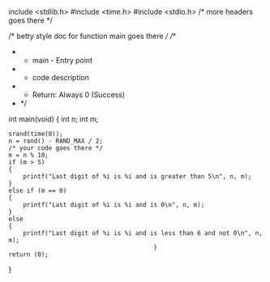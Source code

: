 include <stdlib.h>
#include <time.h>
#include <stdio.h>
/* more headers goes there */

/* betty style doc for function main goes there */
/**
 * * main - Entry point
 * * code description
 * * Return: Always 0 (Success)
 * */

int main(void)
{
	int n;
	int m;

	srand(time(0));
	n = rand() - RAND_MAX / 2;
	/* your code goes there */
	m = n % 10;
	if (m > 5)
	{
		printf("Last digit of %i is %i and is greater than 5\n", n, m);
	}
	else if (m == 0)
	{
		printf("Last digit of %i is %i and is 0\n", n, m);
	}
	else
	{
		printf("Last digit of %i is %i and is less than 6 and not 0\n", n, m);
											}
	return (0);
}
